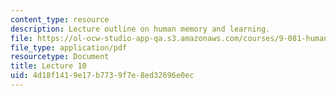 ```yaml
---
content_type: resource
description: Lecture outline on human memory and learning.
file: https://ol-ocw-studio-app-qa.s3.amazonaws.com/courses/9-081-human-memory-and-learning-fall-2002/4d18f1419e17b7739f7e8ed32696e0ec_lecnote10.pdf
file_type: application/pdf
resourcetype: Document
title: Lecture 10
uid: 4d18f141-9e17-b773-9f7e-8ed32696e0ec
---
```

